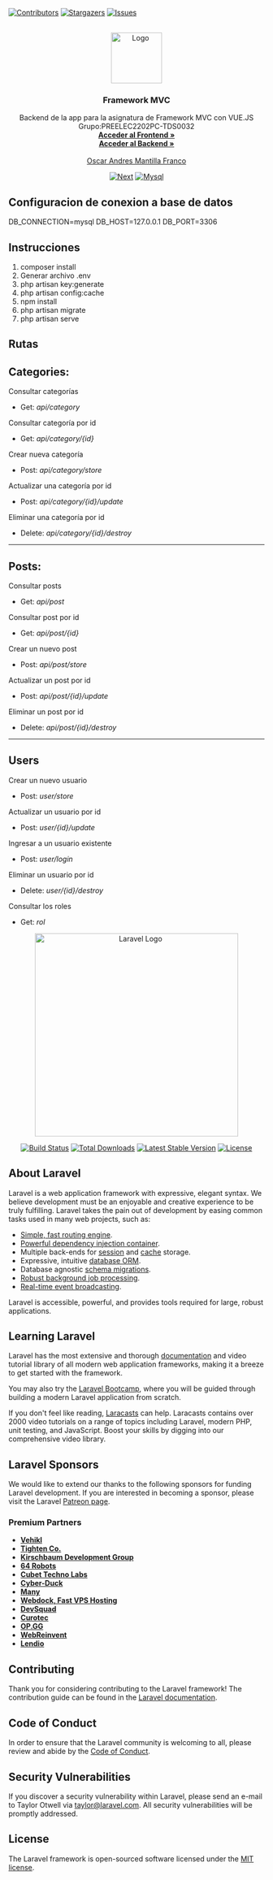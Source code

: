 <!-- PROJECT SHIELDS -->
<!--
*** I'm using markdown "reference style" links for readability.
*** Reference links are enclosed in brackets [ ] instead of parentheses ( ).
*** See the bottom of this document for the declaration of the reference variables
*** for contributors-url, forks-url, etc. This is an optional, concise syntax you may use.
*** https://www.markdownguide.org/basic-syntax/#reference-style-links
-->
[![Contributors][contributors-shield]][contributors-url]
[![Stargazers][stars-shield]][stars-url]
[![Issues][issues-shield]][issues-url]




<!-- PROJECT LOGO -->
<br />
<div align="center">
  <a href="https://github.com/othneildrew/Best-README-Template">
    <img src="https://scontent.fpei1-1.fna.fbcdn.net/v/t1.6435-9/65561324_2360858130793916_1700865331922206720_n.jpg?_nc_cat=101&ccb=1-7&_nc_sid=e3f864&_nc_ohc=hzTceAgHE_sAX98VwSF&_nc_ht=scontent.fpei1-1.fna&oh=00_AfAlLEQoMZArlO3bioXa6-4BK1KnZWih8KrZw9JVmZaf-Q&oe=63B37D99" alt="Logo" width="100" height="100">
  </a>

<h3 align="center">Framework MVC</h3>

  <p align="center">
    Backend de la app para la asignatura de Framework MVC con VUE.JS
    Grupo:PREELEC2202PC-TDS0032
    <br />
    <a href="https://github.com/osm3030/front-vue"><strong>Acceder al Frontend »</strong></a>
    <br />
    <a href="https://github.com/osm3030/backend-laravel"><strong>Acceder al Backend »</strong></a>
    <br />
    <br />
    <a href="https://github.com/osm3030">Oscar Andres Mantilla Franco</a>

  </p>
</div>

<div align="center">

[![Next][Laravel]][Laravel-url]
[![Mysql]][Mysql-url]

</div>


<!-- Secciones -->

## Configuracion de conexion a base de datos

DB_CONNECTION=mysql
DB_HOST=127.0.0.1
DB_PORT=3306


## Instrucciones

1. composer install
2. Generar archivo .env
3. php artisan key:generate
4. php artisan config:cache
5. npm install
6. php artisan migrate
7. php artisan serve

## Rutas

## Categories:

Consultar categorías
- Get:  _api/category_  

Consultar categoría por id
- Get: _api/category/{id}_  

Crear nueva categoría
- Post: _api/category/store_  

Actualizar una categoría por id
- Post: _api/category/{id}/update_  

Eliminar una categoría por id
- Delete:  _api/category/{id}/destroy_  

---------------------------------
## Posts:

Consultar posts
- Get: _api/post_  

Consultar post por id
- Get: _api/post/{id}_  

Crear un nuevo post
- Post: _api/post/store_  

Actualizar un post por id
- Post: _api/post/{id}/update_  

Eliminar un post por id
- Delete: _api/post/{id}/destroy_  

---------------------------------
## Users

Crear un nuevo usuario
- Post: _user/store_   

Actualizar un usuario por id
- Post: _user/{id}/update_  

Ingresar a un usuario existente
- Post: _user/login_   

Eliminar un usuario por id
- Delete: _user/{id}/destroy_  

Consultar los roles
- Get: _rol_


[contributors-shield]: https://img.shields.io/github/contributors/osm3030/Backend-Helpmeiudigital?style=for-the-badge&logo=github&color=red
[contributors-url]: https://github.com/osm3030/Backend-Helpmeiudigital/graphs/contributors
[stars-shield]: https://img.shields.io/github/stars/osm3030/Backend-Helpmeiudigital.svg?style=for-the-badge&color=yellow
[stars-url]: https://github.com/osm3030/Backend-Helpmeiudigital/stargazers
[issues-shield]: https://img.shields.io/github/issues/osm3030/Backend-Helpmeiudigital.svg?style=for-the-badge
[issues-url]: https://github.com/othneildrew/Best-README-Template/issues
[license-shield]: https://img.shields.io/github/license/othneildrew/Best-README-Template.svg?style=for-the-badge
[license-url]: https://github.com/othneildrew/Best-README-Template/blob/master/LICENSE.txt
[Mysql]:https://img.shields.io/badge/MySQL-005C84?style=for-the-badge&logo=mysql&logoColor=white
[Security]:https://img.shields.io/badge/Spring_Security-6DB33F?style=for-the-badge&logo=Spring-Security&logoColor=white
[Laravel]:https://raw.githubusercontent.com/laravel/art/master/logo-lockup/5%20SVG/2%20CMYK/1%20Full%20Color/laravel-logolockup-cmyk-red.svg
[Laravel-url]:https://laravel.com
[Mysql-url]:https://www.mysql.com/

<p align="center"><a href="https://laravel.com" target="_blank"><img src="https://raw.githubusercontent.com/laravel/art/master/logo-lockup/5%20SVG/2%20CMYK/1%20Full%20Color/laravel-logolockup-cmyk-red.svg" width="400" alt="Laravel Logo"></a></p>

<p align="center">
<a href="https://travis-ci.org/laravel/framework"><img src="https://travis-ci.org/laravel/framework.svg" alt="Build Status"></a>
<a href="https://packagist.org/packages/laravel/framework"><img src="https://img.shields.io/packagist/dt/laravel/framework" alt="Total Downloads"></a>
<a href="https://packagist.org/packages/laravel/framework"><img src="https://img.shields.io/packagist/v/laravel/framework" alt="Latest Stable Version"></a>
<a href="https://packagist.org/packages/laravel/framework"><img src="https://img.shields.io/packagist/l/laravel/framework" alt="License"></a>
</p>

## About Laravel

Laravel is a web application framework with expressive, elegant syntax. We believe development must be an enjoyable and creative experience to be truly fulfilling. Laravel takes the pain out of development by easing common tasks used in many web projects, such as:

- [Simple, fast routing engine](https://laravel.com/docs/routing).
- [Powerful dependency injection container](https://laravel.com/docs/container).
- Multiple back-ends for [session](https://laravel.com/docs/session) and [cache](https://laravel.com/docs/cache) storage.
- Expressive, intuitive [database ORM](https://laravel.com/docs/eloquent).
- Database agnostic [schema migrations](https://laravel.com/docs/migrations).
- [Robust background job processing](https://laravel.com/docs/queues).
- [Real-time event broadcasting](https://laravel.com/docs/broadcasting).

Laravel is accessible, powerful, and provides tools required for large, robust applications.

## Learning Laravel

Laravel has the most extensive and thorough [documentation](https://laravel.com/docs) and video tutorial library of all modern web application frameworks, making it a breeze to get started with the framework.

You may also try the [Laravel Bootcamp](https://bootcamp.laravel.com), where you will be guided through building a modern Laravel application from scratch.

If you don't feel like reading, [Laracasts](https://laracasts.com) can help. Laracasts contains over 2000 video tutorials on a range of topics including Laravel, modern PHP, unit testing, and JavaScript. Boost your skills by digging into our comprehensive video library.

## Laravel Sponsors

We would like to extend our thanks to the following sponsors for funding Laravel development. If you are interested in becoming a sponsor, please visit the Laravel [Patreon page](https://patreon.com/taylorotwell).

### Premium Partners

- **[Vehikl](https://vehikl.com/)**
- **[Tighten Co.](https://tighten.co)**
- **[Kirschbaum Development Group](https://kirschbaumdevelopment.com)**
- **[64 Robots](https://64robots.com)**
- **[Cubet Techno Labs](https://cubettech.com)**
- **[Cyber-Duck](https://cyber-duck.co.uk)**
- **[Many](https://www.many.co.uk)**
- **[Webdock, Fast VPS Hosting](https://www.webdock.io/en)**
- **[DevSquad](https://devsquad.com)**
- **[Curotec](https://www.curotec.com/services/technologies/laravel/)**
- **[OP.GG](https://op.gg)**
- **[WebReinvent](https://webreinvent.com/?utm_source=laravel&utm_medium=github&utm_campaign=patreon-sponsors)**
- **[Lendio](https://lendio.com)**

## Contributing

Thank you for considering contributing to the Laravel framework! The contribution guide can be found in the [Laravel documentation](https://laravel.com/docs/contributions).

## Code of Conduct

In order to ensure that the Laravel community is welcoming to all, please review and abide by the [Code of Conduct](https://laravel.com/docs/contributions#code-of-conduct).

## Security Vulnerabilities

If you discover a security vulnerability within Laravel, please send an e-mail to Taylor Otwell via [taylor@laravel.com](mailto:taylor@laravel.com). All security vulnerabilities will be promptly addressed.

## License

The Laravel framework is open-sourced software licensed under the [MIT license](https://opensource.org/licenses/MIT).
